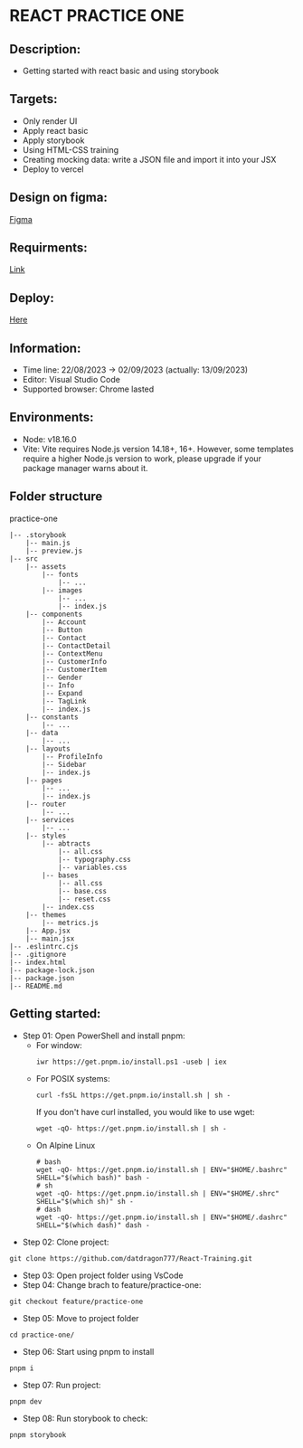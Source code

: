 # REACT PRACTICE ONE #

## Description: ##
- Getting started with react basic and using storybook

## Targets: ##
- Only render UI
- Apply react basic
- Apply storybook
- Using HTML-CSS training
- Creating mocking data: write a JSON file and import it into your JSX
- Deploy to vercel


## Design on figma: ##
[Figma](https://www.figma.com/file/G8rQ1mN8oQSyNX0AtO1pEn/Admin-Dashboard-UI-Kit-(Community)?node-id=807%3A12064&mode=dev)

## Requirments: ##
[Link](https://docs.google.com/document/d/1NKUkeOzYbv9VWXe4CGJbJI6IypWXaU60Llly4bPrGI0/edit?usp=sharing)

## Deploy: ##
[Here](https://react-training-three.vercel.app/)

## Information: ##
- Time line: 22/08/2023 -> 02/09/2023 (actually: 13/09/2023)
- Editor: Visual Studio Code
- Supported browser: Chrome lasted

## Environments: ##
- Node: v18.16.0
- Vite: Vite requires Node.js version 14.18+, 16+. However, some templates require a higher Node.js version to work, please upgrade if your package manager warns about it.

## Folder structure ##
practice-one
~~~
|-- .storybook
    |-- main.js
    |-- preview.js
|-- src
    |-- assets
        |-- fonts
            |-- ...
        |-- images
            |-- ...
            |-- index.js
    |-- components
        |-- Account
        |-- Button
        |-- Contact
        |-- ContactDetail
        |-- ContextMenu
        |-- CustomerInfo
        |-- CustomerItem
        |-- Gender
        |-- Info
        |-- Expand
        |-- TagLink
        |-- index.js
    |-- constants
        |-- ...
    |-- data
        |-- ...
    |-- layouts
        |-- ProfileInfo
        |-- Sidebar
        |-- index.js
    |-- pages
        |-- ...
        |-- index.js
    |-- router
        |-- ...
    |-- services
        |-- ...
    |-- styles
        |-- abtracts
            |-- all.css
            |-- typography.css
            |-- variables.css
        |-- bases
            |-- all.css
            |-- base.css
            |-- reset.css
        |-- index.css
    |-- themes
        |-- metrics.js
    |-- App.jsx
    |-- main.jsx
|-- .eslintrc.cjs
|-- .gitignore
|-- index.html
|-- package-lock.json
|-- package.json
|-- README.md
~~~

## Getting started:
- Step 01: Open PowerShell and install pnpm:
  - For window:
    ~~~
    iwr https://get.pnpm.io/install.ps1 -useb | iex
    ~~~
  - For POSIX systems:
    ~~~
    curl -fsSL https://get.pnpm.io/install.sh | sh -
    ~~~
    If you don't have curl installed, you would like to use wget:
    ~~~
    wget -qO- https://get.pnpm.io/install.sh | sh -
    ~~~
  - On Alpine Linux  
    ~~~
    # bash
    wget -qO- https://get.pnpm.io/install.sh | ENV="$HOME/.bashrc" SHELL="$(which bash)" bash -
    # sh
    wget -qO- https://get.pnpm.io/install.sh | ENV="$HOME/.shrc" SHELL="$(which sh)" sh -
    # dash
    wget -qO- https://get.pnpm.io/install.sh | ENV="$HOME/.dashrc" SHELL="$(which dash)" dash -
    ~~~
- Step 02: Clone project:
~~~
git clone https://github.com/datdragon777/React-Training.git
~~~
- Step 03: Open project folder using VsCode
- Step 04: Change brach to feature/practice-one:
~~~
git checkout feature/practice-one
~~~
- Step 05: Move to project folder
~~~
cd practice-one/
~~~
- Step 06: Start using pnpm to install
~~~
pnpm i
~~~
- Step 07: Run project:
~~~
pnpm dev
~~~
- Step 08: Run storybook to check:
~~~
pnpm storybook
~~~
